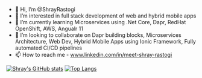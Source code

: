 - 👋 Hi, I’m @ShrayRastogi
- 👀 I’m interested in full stack development of web and hybrid mobile apps
- 🌱 I’m currently learning Microservices using .Net Core, Dapr, RedHat OpenShift, AWS, Angualr 11
- 💞️ I’m looking to collaborate on Dapr building blocks, Microservices Architecture, Web Dev, Hybrid Mobile Apps using Ionic Framework, Fully automated CI/CD pipelines
- 📫 How to reach me - www.linkedin.com/in/meet-shray-rastogi

[![Shray's GitHub stats](https://github-readme-stats.vercel.app/api?username=ShrayRastogi&show_icons=true&theme=nightowl
)](https://github.com/ShrayRastogi/github-readme-stats)     [![Top Langs](https://github-readme-stats.vercel.app/api/top-langs/?username=ShrayRastogi&langs_count=8&theme=nightowl&card_width=500)](https://github.com/ShrayRastogi/github-readme-stats)


<!---
ShrayRastogi/ShrayRastogi is a ✨ special ✨ repository because its `README.md` (this file) appears on your GitHub profile.
You can click the Preview link to take a look at your changes.
--->
